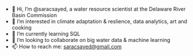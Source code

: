 - 👋 Hi, I’m @saracsayed, a water resource scientist at the Delaware River Basin Commission
- 👀 I’m interested in climate adaptation & reslience, data analytics, art and cooking 
- 🌱 I’m currently learning SQL
- 💞️ I’m looking to collaborate on big water data & machine learning
- 📫 How to reach me: saracsayed@gmail.com

<!---
saracsayed/saracsayed is a ✨ special ✨ repository because its `README.md` (this file) appears on your GitHub profile.
You can click the Preview link to take a look at your changes.
--->
